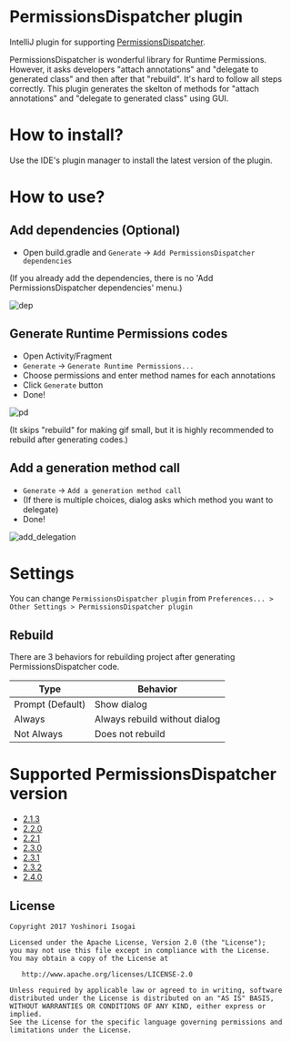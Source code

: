 # PermissionsDispatcher plugin

IntelliJ plugin for supporting [PermissionsDispatcher](https://github.com/hotchemi/PermissionsDispatcher).

PermissionsDispatcher is wonderful library for Runtime Permissions. However, it asks developers "attach annotations" and "delegate to generated class" and then after that "rebuild". It's hard to follow all steps correctly. This plugin generates the skelton of methods for "attach annotations" and "delegate to generated class" using GUI.

# How to install?

Use the IDE's plugin manager to install the latest version of the plugin.

# How to use?

## Add dependencies (Optional)

* Open build.gradle and `Generate` -> `Add PermissionsDispatcher dependencies`

(If you already add the dependencies, there is no 'Add PermissionsDispatcher dependencies' menu.)

![dep](website/images/dep.gif)

## Generate Runtime Permissions codes

* Open Activity/Fragment
* `Generate` -> `Generate Runtime Permissions...`
* Choose permissions and enter method names for each annotations
* Click `Generate` button
* Done!

![pd](website/images/pd.gif)

(It skips "rebuild" for making gif small, but it is highly recommended to rebuild after generating codes.)

## Add a generation method call

* `Generate` -> `Add a generation method call`
* (If there is multiple choices, dialog asks which method you want to delegate)
* Done!

![add_delegation](website/images/add_delegation.gif)

# Settings

You can change `PermissionsDispatcher plugin` from `Preferences... > Other Settings > PermissionsDispatcher plugin`

## Rebuild

There are 3 behaviors for rebuilding project after generating PermissionsDispatcher code.

| Type             | Behavior                      |
|------------------|-------------------------------|
| Prompt (Default) | Show dialog                   |
| Always           | Always rebuild without dialog |
| Not Always       | Does not rebuild              |

# Supported PermissionsDispatcher version

* [2.1.3](https://github.com/hotchemi/PermissionsDispatcher/releases/tag/2.1.3)
* [2.2.0](https://github.com/hotchemi/PermissionsDispatcher/releases/tag/2.2.0)
* [2.2.1](https://github.com/hotchemi/PermissionsDispatcher/releases/tag/2.2.1)
* [2.3.0](https://github.com/hotchemi/PermissionsDispatcher/releases/tag/2.3.0)
* [2.3.1](https://github.com/hotchemi/PermissionsDispatcher/releases/tag/2.3.1)
* [2.3.2](https://github.com/hotchemi/PermissionsDispatcher/releases/tag/2.3.2)
* [2.4.0](https://github.com/hotchemi/PermissionsDispatcher/releases/tag/2.4.0)

## License

```
Copyright 2017 Yoshinori Isogai

Licensed under the Apache License, Version 2.0 (the "License");
you may not use this file except in compliance with the License.
You may obtain a copy of the License at

   http://www.apache.org/licenses/LICENSE-2.0

Unless required by applicable law or agreed to in writing, software
distributed under the License is distributed on an "AS IS" BASIS,
WITHOUT WARRANTIES OR CONDITIONS OF ANY KIND, either express or implied.
See the License for the specific language governing permissions and
limitations under the License.
```
